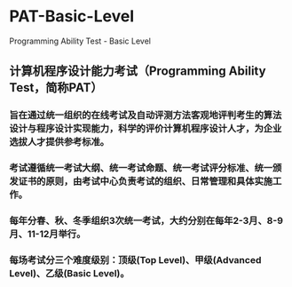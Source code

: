# PAT-Basic-Level
Programming Ability Test - Basic Level


## 计算机程序设计能力考试（Programming Ability Test，简称PAT）
### 旨在通过统一组织的在线考试及自动评测方法客观地评判考生的算法设计与程序设计实现能力，科学的评价计算机程序设计人才，为企业选拔人才提供参考标准。

### 考试遵循统一考试大纲、统一考试命题、统一考试评分标准、统一颁发证书的原则，由考试中心负责考试的组织、日常管理和具体实施工作。
### 每年分春、秋、冬季组织3次统一考试，大约分别在每年2-3月、8-9月、11-12月举行。
### 每场考试分三个难度级别：顶级(Top Level)、甲级(Advanced Level)、乙级(Basic Level)。
